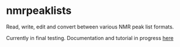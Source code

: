 nmrpeaklists
============

Read, write, edit and convert between various NMR peak list formats.

Currently in final testing. Documentation and tutorial in progress [here](https://bradleyharden.github.io/nmrpeaklists/)


